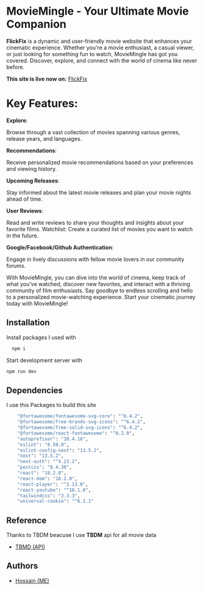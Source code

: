 
#  MovieMingle - Your Ultimate Movie Companion
**FlickFix** is a dynamic and user-friendly movie website that enhances your cinematic experience. Whether you're a movie enthusiast, a casual viewer, or just looking for something fun to watch, MovieMingle has got you covered. Discover, explore, and connect with the world of cinema like never before.

**This site is live now on:** [FlickFix](https://flickfix.vercel.app)





# Key Features:

**Explore**:

Browse through a vast collection of movies spanning various genres, release years, and languages.

**Recommendations**:

Receive personalized movie recommendations based on your preferences and viewing history.


**Upcoming Releases**:

 Stay informed about the latest movie releases and plan your movie nights ahead of time.

**User Reviews**:

 Read and write reviews to share your thoughts and insights about your favorite films.
Watchlist: Create a curated list of movies you want to watch in the future.


**Google/Facebook/Github Authentication**:

 Engage in lively discussions with fellow movie lovers in our community forums.


With MovieMingle, you can dive into the world of cinema, keep track of what you've watched, discover new favorites, and interact with a thriving community of film enthusiasts. Say goodbye to endless scrolling and hello to a personalized movie-watching experience. Start your cinematic journey today with MovieMingle!

## Installation

Install packages I used with

```bash
  npm i
```
Start development server with
```bash
npm run dev
```
    
## Dependencies
I use this Packages to build this site
```bash
    "@fortawesome/fontawesome-svg-core": "^6.4.2",
    "@fortawesome/free-brands-svg-icons": "^6.4.2",
    "@fortawesome/free-solid-svg-icons": "^6.4.2",
    "@fortawesome/react-fontawesome": "^0.2.0",
    "autoprefixer": "10.4.16",
    "eslint": "8.50.0",
    "eslint-config-next": "13.5.2",
    "next": "13.5.2",
    "next-auth": "^4.23.2",
    "postcss": "8.4.30",
    "react": "18.2.0",
    "react-dom": "18.2.0",
    "react-player": "^2.13.0",
    "react-youtube": "^10.1.0",
    "tailwindcss": "3.3.3",
    "universal-cookie": "^6.1.1"
```
## Reference
Thanks to TBDM beacuse I use **TBDM** api for all movie data
- [TBMD (API)](https://developer.themoviedb.org/reference/intro/getting-started)

  
## Authors
- [Hossain (ME)](https://github.com/personalUseHossain)

